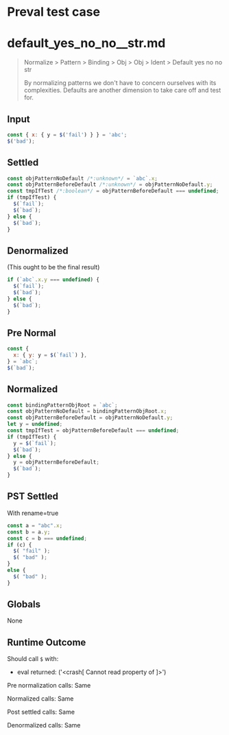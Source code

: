 # Preval test case

# default_yes_no_no__str.md

> Normalize > Pattern > Binding > Obj > Obj > Ident > Default yes no no  str
>
> By normalizing patterns we don't have to concern ourselves with its complexities. Defaults are another dimension to take care off and test for.

## Input

`````js filename=intro
const { x: { y = $('fail') } } = 'abc';
$('bad');
`````

## Settled


`````js filename=intro
const objPatternNoDefault /*:unknown*/ = `abc`.x;
const objPatternBeforeDefault /*:unknown*/ = objPatternNoDefault.y;
const tmpIfTest /*:boolean*/ = objPatternBeforeDefault === undefined;
if (tmpIfTest) {
  $(`fail`);
  $(`bad`);
} else {
  $(`bad`);
}
`````

## Denormalized
(This ought to be the final result)

`````js filename=intro
if (`abc`.x.y === undefined) {
  $(`fail`);
  $(`bad`);
} else {
  $(`bad`);
}
`````

## Pre Normal


`````js filename=intro
const {
  x: { y: y = $(`fail`) },
} = `abc`;
$(`bad`);
`````

## Normalized


`````js filename=intro
const bindingPatternObjRoot = `abc`;
const objPatternNoDefault = bindingPatternObjRoot.x;
const objPatternBeforeDefault = objPatternNoDefault.y;
let y = undefined;
const tmpIfTest = objPatternBeforeDefault === undefined;
if (tmpIfTest) {
  y = $(`fail`);
  $(`bad`);
} else {
  y = objPatternBeforeDefault;
  $(`bad`);
}
`````

## PST Settled
With rename=true

`````js filename=intro
const a = "abc".x;
const b = a.y;
const c = b === undefined;
if (c) {
  $( "fail" );
  $( "bad" );
}
else {
  $( "bad" );
}
`````

## Globals

None

## Runtime Outcome

Should call `$` with:
 - eval returned: ('<crash[ Cannot read property <ref> of <ref2> ]>')

Pre normalization calls: Same

Normalized calls: Same

Post settled calls: Same

Denormalized calls: Same
